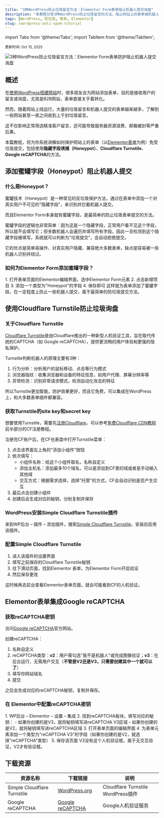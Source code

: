 ```yaml
---
title: "3种WordPress防止垃圾留言方法：Elementor Form表单阻止机器人提交询盘"
description: "本教程分享3种WordPress防止垃圾留言的方法，阻止网站上的表单被机器人提交垃圾询盘，适用于Elementor Form及其他表单插件。"
tags: [WordPress, 防垃圾, 表单, Elementor]
slug: /wordpress-anti-spam-tutorial
---
```


import Tabs from '@theme/Tabs';
import TabItem from '@theme/TabItem';

<sup>更新时间: Oct 15, 2025</sup>

![3种WordPress防止垃圾留言方法：Elementor Form表单防护阻止机器人提交询盘](https://website-custom.com/wp-content/uploads/2025/05/captcha.webp)

## 概述

在[使用WordPress搭建网站](https://website-custom.com/)时，很多朋友会为网站添加表单，目的是接收用户的留言或询盘，尤其是B2B网站，表单直接关乎着转化。

然而，随着网站上线运行，大量的垃圾留言和机器人提交的表单越来越多，了解到一些网站甚至一夜之间收到上千封垃圾留言。

这不仅影响正常筛选精准客户留言，还可能导致服务器资源浪费、邮箱被封等严重后果。

本篇教程，将为你系统讲解如何保护网站上的表单（以[Elementor表单](https://website-custom.com/ele-pro-form/)为例）免受垃圾提交，包括使用**隐藏字段诱捕（Honeypot）**、**Cloudflare Turnstile**、**Google reCAPTCHA**的方法。

## 添加蜜罐字段（Honeypot）阻止机器人提交

### 什么是Honeypot？

蜜罐技术（Honeypot）是一种常见的反垃圾保护方法，通过在表单中添加一个对真实用户不可见的"隐藏字段"，来识别并拦截机器人提交。

而且Elementor Form本身就有蜜罐字段，是最简单的防止垃圾表单提交的方法。

蜜罐字段的逻辑也非常简单：因为这是一个隐藏字段，正常用户看不见这个字段，所以就不会填写它；但多数机器人会遍历并填写所有字段，因此一旦检测到这个隐藏字段被填写，系统就可以判断为"垃圾提交"，会自动拒绝提交。

它的优点是简单易操作、对真实用户隐藏、兼容绝大多数表单，缺点是容易被一些机器人识别并绕过。

### 如何为Elementor Form添加蜜罐字段？

<Tabs>
<TabItem value="elementor" label="Elementor设置" default>
1. 打开表单页面的Elementor编辑界面，选中Elementor Form元素
2. 点击新增项目
3. 添加一个类型为"Honeypot"的字段
4. 保存即可
</TabItem>
<TabItem value="result" label="效果">
这样就为表单添加了蜜罐字段，在一定程度上防止一些机器人提交，属于最简单的防垃圾提交方法。
</TabItem>
</Tabs>

## 使用Cloudflare Turnstile防止垃圾询盘

### 关于Cloudflare Turnstile

[Cloudflare Turnstile](https://www.cloudflare.com/zh-cn/application-services/products/turnstile/)是由Cloudflare推出的一种新型人机验证工具，旨在取代传统的CAPTCHA（如 Google reCAPTCHA），提供更流畅的用户体验和更强的隐私保护。

Turnstile判断机器人的原理主要有3种：
1. 行为分析：分析用户的鼠标移动、点击等行为模式
2. 浏览器指纹：收集浏览器和设备的特征信息，如用户代理、屏幕分辨率等
3. 异常检测：识别异常请求模式，检测自动化攻击的特征

所以Turnstile更加智能，防护效果更好，而且它免费，可以集成在WordPress上，和大多数表单插件都兼容。

### 获取Turnstile的site key和secret key

想要使用Turnstile，需要先[注册Cloudflare](https://dash.cloudflare.com/sign-up?pt=f)，可以参考[免费Cloudflare CDN教程](https://website-custom.com/cloudflare-cdn-tutorial/)前半部分的CF注册教程。

注册完CF账户后，在CF也表盘中打开Turnstile菜单：

1. 点击该界面左上角的"添加小组件"按钮
2. 依次填写：
   - 小组件名称：给这个小组件取名，名称自定义
   - 添加主机名：添加最多10个域名，可以是添加到CF里的域或者是手动输入其他域
   - 交互方式：根据需求选择，选择"托管"的方式，CF会自动识别是否产生交互
3. 最后点击创建小组件
4. 创建后会生成对应的秘钥，分别复制并保存

### WordPress安装Simple Cloudflare Turnstile插件

来到WP后台 – 插件 – 添加插件，搜索[Simple Cloudflare Turnstile](https://wordpress.org/plugins/simple-cloudflare-turnstile/)，安装后启用该插件。

### 配置Simple Cloudflare Turnstile

1. 进入该插件的设置界面
2. 填写之前保存的Cloudflare Turnstile秘钥
3. 往下滑动页面，找到Elementor 表单，为Elementor Form开启验证
4. 然后保存更改

这时候再去前台查看Elementor表单页面，就会可能看到CF的人机验证。

## Elementor表单集成Google reCAPTCHA

### 获取reCAPTCHA密钥

访问[Google reCAPTCHA](https://www.google.com/recaptcha/admin/create)官方网站。

创建reCAPTCHA：
1. 名称自定义
2. reCAPTCHA类型：**v2**：用户需勾选"我不是机器人"或完成图像验证；**v3**：在后台运行，无需用户交互（**不管是V2还是V3，只需要创建其中一个就可以了**）
3. 填写你网站域名
4. 提交

之后会生成对应的reCAPTCHA秘钥，复制并保存。

### 在 Elementor中配置reCAPTCHA密钥

<Tabs>
<TabItem value="config" label="配置步骤" default>
1. WP后台 – Elementor – 设置 – 集成
2. 找到reCAPTCHA板块，填写对应的秘钥：
   - 如果你创建的是V3，就将秘钥填写进reCAPTCHA V3区域
   - 如果你创建的是V2，就将秘钥填写进reCAPTCHA区域
3. 打开表单页面的编辑界面
4. 为表单元素添加一个类型为"reCAPTCHA V3"的字段（如果你创建的是V2，就选择"reCAPTCHA"类型）
5. 保存该页面
</TabItem>
<TabItem value="result" label="效果">
V3没有这个人机验证框，属于无交互验证，V2才有验证框。
</TabItem>
</Tabs>

## 下载资源

| 资源名称 | 下载链接 | 说明 |
|---------|----------|------|
| Simple Cloudflare Turnstile | [WordPress.org](https://wordpress.org/plugins/simple-cloudflare-turnstile/) | Cloudflare Turnstile WordPress插件 |
| Google reCAPTCHA | [Google reCAPTCHA](https://www.google.com/recaptcha/admin/create) | Google人机验证服务 |
